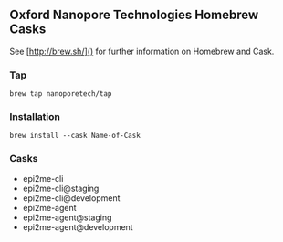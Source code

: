 ## Oxford Nanopore Technologies Homebrew Casks

See [http://brew.sh/]() for further information on Homebrew and Cask.

### Tap
```code
brew tap nanoporetech/tap
```

### Installation
```code
brew install --cask Name-of-Cask
```

### Casks
*  epi2me-cli
*  epi2me-cli@staging
*  epi2me-cli@development
*  epi2me-agent
*  epi2me-agent@staging
*  epi2me-agent@development
